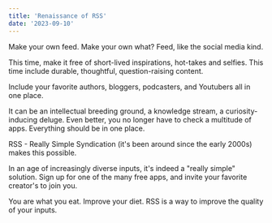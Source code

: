```yaml
---
title: 'Renaissance of RSS'
date: '2023-09-10'
---
```


Make your own feed. Make your own what? Feed, like the social media kind.

This time, make it free of short-lived inspirations, hot-takes and selfies. This time include durable, thoughtful, question-raising content.

Include your favorite authors, bloggers, podcasters, and Youtubers all in one place.

It can be an intellectual breeding ground, a knowledge stream, a curiosity-inducing deluge.
Even better, you no longer have to check a multitude of apps. Everything should be in one place.

RSS - Really Simple Syndication (it's been around since the early 2000s) makes this possible.

In an age of increasingly diverse inputs, it's indeed a "really simple" solution. Sign up for one of the many free apps, and invite your favorite creator's to join you.

You are what you eat. Improve your diet. RSS is a way to improve the quality of your inputs.
